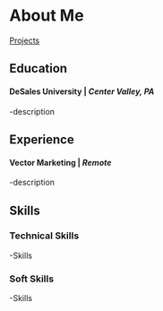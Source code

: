 # About Me

[Projects](./another-page.html)

## Education
#### DeSales University | _Center Valley, PA_
-description

## Experience 
#### Vector Marketing | _Remote_
-description

## Skills
### Technical Skills
-Skills

### Soft Skills
-Skills

